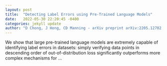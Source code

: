 ```yaml
---
layout: post
title:  "Detecting Label Errors using Pre-Trained Language Models"
date:   2022-05-30 22:20:45 -0400
categories: jekyll update
author: "D Chong, J Hong, CD Manning - arXiv preprint arXiv:2205.12702, 2022"
---
```

We show that large pre-trained language models are extremely capable of identifying label errors in datasets: simply verifying data points in descending order of out-of-distribution loss significantly outperforms more complex mechanisms for …